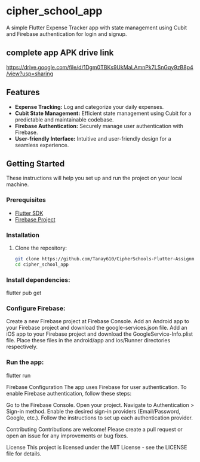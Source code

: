 # cipher_school_app

A simple Flutter Expense Tracker app with state management using Cubit and Firebase authentication for login and signup.

## complete app APK drive link
https://drive.google.com/file/d/1Dgm0TBKs9UkMaLAmnPk7LSnGqy9zB8p4/view?usp=sharing


## Features

- **Expense Tracking:** Log and categorize your daily expenses.
- **Cubit State Management:** Efficient state management using Cubit for a predictable and maintainable codebase.
- **Firebase Authentication:** Securely manage user authentication with Firebase.
- **User-friendly Interface:** Intuitive and user-friendly design for a seamless experience.

## Getting Started

These instructions will help you set up and run the project on your local machine.

### Prerequisites

- [Flutter SDK](https://flutter.dev/docs/get-started/install)
- [Firebase Project](https://console.firebase.google.com/)

### Installation

1. Clone the repository:

   ```bash
   git clone https://github.com/Tanay610/CipherSchools-Flutter-Assignment..git
   cd cipher_school_app

### Install dependencies:

flutter pub get

### Configure Firebase:

Create a new Firebase project at Firebase Console.
Add an Android app to your Firebase project and download the google-services.json file.
Add an iOS app to your Firebase project and download the GoogleService-Info.plist file.
Place these files in the android/app and ios/Runner directories respectively.


### Run the app:

flutter run

Firebase Configuration
The app uses Firebase for user authentication. To enable Firebase authentication, follow these steps:

Go to the Firebase Console.
Open your project.
Navigate to Authentication > Sign-in method.
Enable the desired sign-in providers (Email/Password, Google, etc.).
Follow the instructions to set up each authentication provider.


Contributing
Contributions are welcome! Please create a pull request or open an issue for any improvements or bug fixes.

License
This project is licensed under the MIT License - see the LICENSE file for details.
